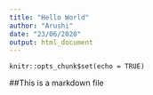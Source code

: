 ```yaml
---
title: "Hello World"
author: "Arushi"
date: "23/06/2020"
output: html_document
---
```


```{r setup, include=FALSE}
knitr::opts_chunk$set(echo = TRUE)
```

##This is a markdown file